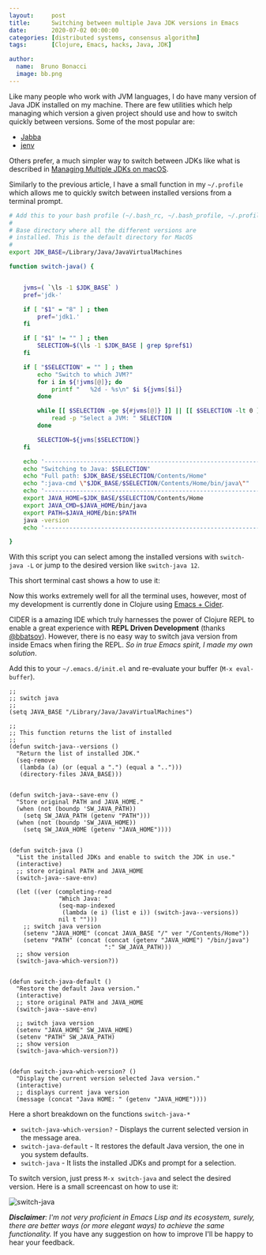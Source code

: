```yaml
---
layout:     post
title:      Switching between multiple Java JDK versions in Emacs
date:       2020-07-02 00:00:00
categories: [distributed systems, consensus algorithm]
tags:       [Clojure, Emacs, hacks, Java, JDK]

author:
  name:  Bruno Bonacci
  image: bb.png
---
```


Like many people who work with JVM languages, I do have many version of
Java JDK installed on my machine. There are few utilities which help
managing which version a given project should use and how to switch
quickly between versions. Some of the most popular are:

  - [Jabba](https://github.com/shyiko/jabba)
  - [jenv](https://www.jenv.be/)

Others prefer, a much simpler way to switch between JDKs like what is
described in [Managing Multiple JDKs on macOS](https://metaredux.com/posts/2018/11/05/managing-multiple-jdks-on-macos.html).

Similarly to the previous article, I have a small function in my
`~/.profile` which allows me to quickly switch between installed versions
from a terminal prompt.


``` bash
# Add this to your bash profile (~/.bash_rc, ~/.bash_profile, ~/.profile)
#
# Base directory where all the different versions are
# installed. This is the default directory for MacOS
#
export JDK_BASE=/Library/Java/JavaVirtualMachines

function switch-java() {


    jvms=( `\ls -1 $JDK_BASE` )
    pref='jdk-'

    if [ "$1" = "8" ] ; then
        pref='jdk1.'
    fi

    if [ "$1" != "" ] ; then
        SELECTION=$(\ls -1 $JDK_BASE | grep $pref$1)
    fi

    if [ "$SELECTION" = "" ] ; then
        echo "Switch to which JVM?"
        for i in ${!jvms[@]}; do
            printf "   %2d - %s\n" $i ${jvms[$i]}
        done

        while [[ $SELECTION -ge ${#jvms[@]} ]] || [[ $SELECTION -lt 0 ]] || [[ $SELECTION == '' ]] ; do
            read -p "Select a JVM: " SELECTION
        done

        SELECTION=${jvms[$SELECTION]}
    fi

    echo '-----------------------------------------------------------------'
    echo "Switching to Java: $SELECTION"
    echo "Full path: $JDK_BASE/$SELECTION/Contents/Home"
    echo ":java-cmd \"$JDK_BASE/$SELECTION/Contents/Home/bin/java\""
    echo '-----------------------------------------------------------------'
    export JAVA_HOME=$JDK_BASE/$SELECTION/Contents/Home
    export JAVA_CMD=$JAVA_HOME/bin/java
    export PATH=$JAVA_HOME/bin:$PATH
    java -version
    echo '-----------------------------------------------------------------'

}
```

With this script you can select among the installed versions with
`switch-java -L` or jump to the desired version like `switch-java 12`.

This short terminal cast shows a how to use it:

<script id="asciicast-344675" src="https://asciinema.org/a/344675.js" async></script>

<!-- [![asciicast](https://asciinema.org/a/344675.svg)](https://asciinema.org/a/344675) -->

Now this works extremely well for all the terminal uses, however,
most of my development is currently done in Clojure using
[Emacs + Cider](https://github.com/clojure-emacs/cider).

CIDER is a amazing IDE which truly harnesses the power of Clojure REPL
to enable a great experience with **REPL Driven Development** (thanks
[@bbatsov](https://github.com/bbatsov)).  However, there is no easy
way to switch java version from inside Emacs when firing the REPL.
*So in true Emacs spirit, I made my own solution*.

Add this to your `~/.emacs.d/init.el` and re-evaluate your buffer
(`M-x eval-buffer`).

``` emacs-lisp
;;
;; switch java
;;
(setq JAVA_BASE "/Library/Java/JavaVirtualMachines")

;;
;; This function returns the list of installed
;;
(defun switch-java--versions ()
  "Return the list of installed JDK."
  (seq-remove
   (lambda (a) (or (equal a ".") (equal a "..")))
   (directory-files JAVA_BASE)))


(defun switch-java--save-env ()
  "Store original PATH and JAVA_HOME."
  (when (not (boundp 'SW_JAVA_PATH))
    (setq SW_JAVA_PATH (getenv "PATH")))
  (when (not (boundp 'SW_JAVA_HOME))
    (setq SW_JAVA_HOME (getenv "JAVA_HOME"))))


(defun switch-java ()
  "List the installed JDKs and enable to switch the JDK in use."
  (interactive)
  ;; store original PATH and JAVA_HOME
  (switch-java--save-env)

  (let ((ver (completing-read
              "Which Java: "
              (seq-map-indexed
               (lambda (e i) (list e i)) (switch-java--versions))
              nil t "")))
    ;; switch java version
    (setenv "JAVA_HOME" (concat JAVA_BASE "/" ver "/Contents/Home"))
    (setenv "PATH" (concat (concat (getenv "JAVA_HOME") "/bin/java")
                           ":" SW_JAVA_PATH)))
  ;; show version
  (switch-java-which-version?))


(defun switch-java-default ()
  "Restore the default Java version."
  (interactive)
  ;; store original PATH and JAVA_HOME
  (switch-java--save-env)

  ;; switch java version
  (setenv "JAVA_HOME" SW_JAVA_HOME)
  (setenv "PATH" SW_JAVA_PATH)
  ;; show version
  (switch-java-which-version?))


(defun switch-java-which-version? ()
  "Display the current version selected Java version."
  (interactive)
  ;; displays current java version
  (message (concat "Java HOME: " (getenv "JAVA_HOME"))))
```

Here a short breakdown on the functions `switch-java-*`
  - `switch-java-which-version?` - Displays the current selected
    version in the message area.
  - `switch-java-default` - It restores the default Java version, the
    one in you system defaults.
  - `switch-java` - It lists the installed JDKs and prompt for a selection.

To switch version, just press `M-x switch-java` and select the desired
version. Here is a small screencast on how to use it:

![switch-java](/images/switch-java.gif)

***Disclaimer**: I'm not very proficient in Emacs Lisp and its
ecosystem, surely, there are better ways (or more elegant ways) to
achieve the same functionality.* If you have any suggestion on how to
improve I'll be happy to hear your feedback.
